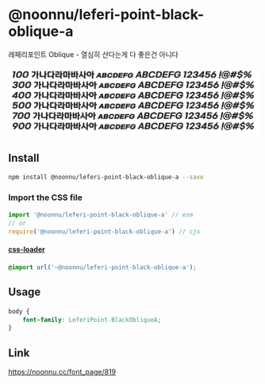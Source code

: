 # @noonnu/leferi-point-black-oblique-a

레페리포인트 Oblique - 열심히 산다는게 다 좋은건 아니다

![example](./example.png)

## Install

```bash
npm install @noonnu/leferi-point-black-oblique-a --save
```

### Import the CSS file

```js
import '@noonnu/leferi-point-black-oblique-a' // esm
// or
require('@noonnu/leferi-point-black-oblique-a') // cjs
```

#### [css-loader](https://github.com/webpack-contrib/css-loader)

```css
@import url('~@noonnu/leferi-point-black-oblique-a');
```

## Usage

```css
body {
    font-family: LeferiPoint-BlackObliqueA;
}
```

## Link

https://noonnu.cc/font_page/819
